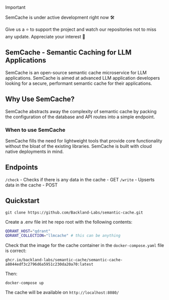 > [!Important]
> SemCache is under active development right now 🛠️
> 
> Give us a ⭐ to support the project and watch our repositories not to miss any update. Appreciate your interest 🙏

## SemCache - Semantic Caching for LLM Applications

SemCache is an open-source semantic cache microservice for LLM applications. SemCache is aimed at advanced LLM application developers looking for a secure, performant semantic cache for their applications.


## Why Use SemCache?
SemCache abstracts away the complexity of semantic cache by packing the configuration of the database and API routes into a simple endpoint. 

### When to use SemCache
SemCache fills the need for lightweight tools that provide core functionality without the bloat of the existing libraries. SemCache is built with cloud native deployments in mind.

## Endpoints

`/check` - Checks if there is any data in the cache - GET
`/write` - Upserts data in the cache - POST

## Quickstart

`git clone https://github.com/Backland-Labs/semantic-cache.git`

Create a .env file int he repo root with the following contents:

```bash
QDRANT_HOST="qdrant"
QDRANT_COLLECTION="llmcache" # this can be anything
```

Check that the image for the cache container in the `docker-compose.yaml` file is correct:

`ghcr.io/backland-labs/semantic-cache/semantic-cache-a8044edf3c2796d6a5951c230da20a70:latest`

Then:

`docker-compose up`

The cache will be available on `http://localhost:8080/`